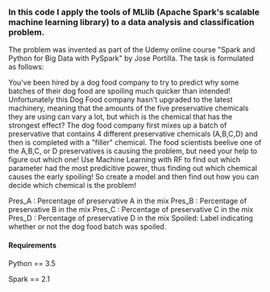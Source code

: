 ### In this code I apply the tools of MLlib (Apache Spark's scalable machine learning library) to a data analysis and classification problem. 

The problem was invented as part of the  Udemy online course "Spark and Python for Big Data with PySpark" by Jose Portilla. The task is formulated as follows: 

You've been hired by a dog food company to try to predict why some batches of their dog food are spoiling much quicker than intended! Unfortunately this Dog Food company hasn't upgraded to the latest machinery, meaning that the amounts of the five preservative chemicals they are using can vary a lot, but which is the chemical that has the strongest effect? The dog food company first mixes up a batch of preservative that contains 4 different preservative chemicals (A,B,C,D) and then is completed with a "filler" chemical. The food scientists beelive one of the A,B,C, or D preservatives is causing the problem, but need your help to figure out which one! Use Machine Learning with RF to find out which parameter had the most predicitive power, thus finding out which chemical causes the early spoiling! So create a model and then find out how you can decide which chemical is the problem!

Pres_A : Percentage of preservative A in the mix
Pres_B : Percentage of preservative B in the mix
Pres_C : Percentage of preservative C in the mix
Pres_D : Percentage of preservative D in the mix
Spoiled: Label indicating whether or not the dog food batch was spoiled.


#### Requirements

Python == 3.5

Spark == 2.1